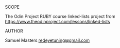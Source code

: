 SCOPE

The Odin Project RUBY course linked-lists project from https://www.theodinproject.com/lessons/linked-lists

AUTHOR

Samuel Masters redeyetuning@gmail.com